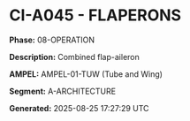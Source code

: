# CI-A045 - FLAPERONS

**Phase:** 08-OPERATION

**Description:** Combined flap-aileron

**AMPEL:** AMPEL-01-TUW (Tube and Wing)

**Segment:** A-ARCHITECTURE

**Generated:** 2025-08-25 17:27:29 UTC
